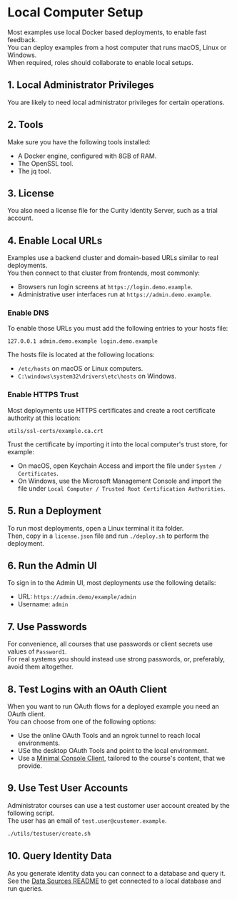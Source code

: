 # Local Computer Setup

Most examples use local Docker based deployments, to enable fast feedback.\
You can deploy examples from a host computer that runs macOS, Linux or Windows.\
When required, roles should collaborate to enable local setups.

## 1. Local Administrator Privileges

You are likely to need local administrator privileges for certain operations.

## 2. Tools

Make sure you have the following tools installed:

- A Docker engine, configured with 8GB of RAM.
- The OpenSSL tool.
- The jq tool.

## 3. License

You also need a license file for the Curity Identity Server, such as a trial account.

## 4. Enable Local URLs

Examples use a backend cluster and domain-based URLs similar to real deployments.\
You then connect to that cluster from frontends, most commonly:

- Browsers run login screens at `https://login.demo.example`.
- Administrative user interfaces run at `https://admin.demo.example`.

### Enable DNS

To enable those URLs you must add the following entries to your hosts file:

```text
127.0.0.1 admin.demo.example login.demo.example
```

The hosts file is located at the following locations:

- `/etc/hosts` on macOS or Linux computers.
- `C:\windows\system32\drivers\etc\hosts` on Windows.

### Enable HTTPS Trust

Most deployments use HTTPS certificates and create a root certificate authority at this location:

```text
utils/ssl-certs/example.ca.crt
```

Trust the certificate by importing it into the local computer's trust store, for example:

- On macOS, open Keychain Access and import the file under `System / Certificates`.
- On Windows, use the Microsoft Management Console and import the file under `Local Computer / Trusted Root Certification Authorities`.

## 5. Run a Deployment

To run most deployments, open a Linux terminal it ita folder.\
Then, copy in a `license.json` file and run `./deploy.sh` to perform the deployment.

## 6. Run the Admin UI

To sign in to the Admin UI, most deployments use the following details:

- URL: `https://admin.demo/example/admin`
- Username: `admin`

## 7. Use Passwords

For convenience, all courses that use passwords or client secrets use values of `Password1`.\
For real systems you should instead use strong passwords, or, preferably, avoid them altogether.

## 8. Test Logins with an OAuth Client

When you want to run OAuth flows for a deployed example you need an OAuth client.\
You can choose from one of the following options:

- Use the online OAuth Tools and an ngrok tunnel to reach local environments.
- USe the desktop OAuth Tools and point to the local environment.
- Use a [Minimal Console Client](utils/console-client/README.md), tailored to the course's content, that we provide.

## 9. Use Test User Accounts

Administrator courses can use a test customer user account created by the following script.\
The user has an email of `test.user@customer.example`.

```bash
./utils/testuser/create.sh
```

## 10. Query Identity Data

As you generate identity data you can connect to a database and query it.\
See the [Data Sources README](./2-data-sources/README.md) to get connected to a local database and run queries.

